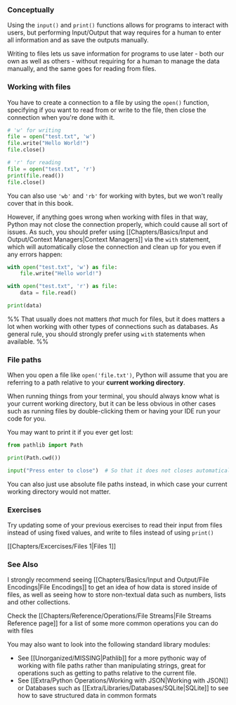 ### Conceptually

Using the `input()` and `print()` functions allows for programs to interact with users, but performing Input/Output that way requires for a human to enter all information and as save the outputs manually.

Writing to files lets us save information for programs to use later - both our own as well as others - without requiring for a human to manage the data manually, and the same goes for reading from files.

### Working with files

You have to create a connection to a file by using the `open()` function, specifying if you want to read from or write to the file, then close the connection when you're done with it.

```py
# 'w' for writing
file = open("test.txt", 'w')
file.write("Hello World!")
file.close()

# 'r' for reading
file = open("test.txt", 'r')
print(file.read())
file.close()
```
You can also use `'wb'` and `'rb'` for working with bytes, but we won't really cover that in this book.

However, if anything goes wrong when working with files in that way, Python may not close the connection properly, which could cause all sort of issues.
As such, you should prefer using [[Chapters/Basics/Input and Output/Context Managers|Context Managers]] via the `with` statement, which will automatically close the connection and clean up for you even if any errors happen:
```py
with open("test.txt", 'w') as file:
	file.write("Hello world!")

with open("test.txt", 'r') as file:
	data = file.read()

print(data)
```

%% That usually does not matters *that* much for files, but it does matters a lot when working with other types of connections such as databases. As general rule, you should strongly prefer using `with` statements when available. %%

### File paths

When you open a file like `open('file.txt')`, Python will assume that you are referring to a path relative to your **current working directory**.

When running things from your terminal, you should always know what is your current working directory, but it can be less obvious in other cases such as running files by double-clicking them or having your IDE run your code for you.

You may want to print it if you ever get lost:
```py
from pathlib import Path

print(Path.cwd())

input("Press enter to close")  # So that it does not closes automatically when running by double-clicking
```

You can also just use absolute file paths instead, in which case your current working directory would not matter.

### Exercises

Try updating some of your previous exercises to read their input from files instead of using fixed values, and write to files instead of using `print()`

[[Chapters/Excercises/Files 1|Files 1]]

### See Also

I strongly recommend seeing [[Chapters/Basics/Input and Output/File Encodings|File Encodings]] to get an idea of how data is stored inside of files, as well as seeing how to store non-textual data such as numbers, lists and other collections.

Check the [[Chapters/Reference/Operations/File Streams|File Streams Reference page]] for a list of some more common operations you can do with files

You may also want to look into the following standard library modules:
- See [[Unorganized/MISSING|Pathlib]] for a more pythonic way of working with file paths rather than manipulating strings, great for operations such as getting to paths relative to the current file.
- See [[Extra/Python Operations/Working with JSON|Working with JSON]] or Databases such as [[Extra/Libraries/Databases/SQLite|SQLite]] to see how to save structured data in common formats

